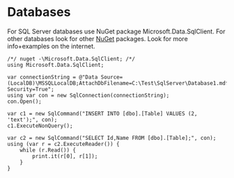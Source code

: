 # Databases

For SQL Server databases use NuGet package Microsoft.Data.SqlClient. For other databases look for other [NuGet](https://www.google.com/search?q=NuGet) packages. Look for more info+examples on the internet.

```
/*/ nuget -\Microsoft.Data.SqlClient; /*/
using Microsoft.Data.SqlClient;

var connectionString = @"Data Source=(LocalDB)\MSSQLLocalDB;AttachDbFilename=C:\Test\SqlServer\Database1.mdf;Integrated Security=True";
using var con = new SqlConnection(connectionString);
con.Open();

var c1 = new SqlCommand("INSERT INTO [dbo].[Table] VALUES (2, 'text');", con);
c1.ExecuteNonQuery();

var c2 = new SqlCommand("SELECT Id,Name FROM [dbo].[Table];", con);
using (var r = c2.ExecuteReader()) {
	while (r.Read()) {
		print.it(r[0], r[1]);
	}
}
```